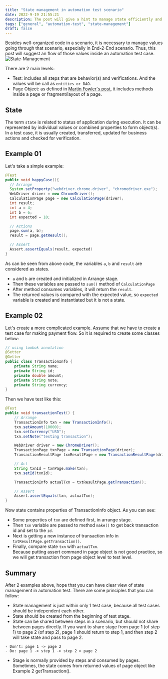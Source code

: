 ```yaml
---
title: "State management in automation test scenario"
date: 2022-9-19 21:55:21
description: The post will give a hint to manage state efficiently and well-organized 
tags: ["general", "automation-test", "state-management"]
draft: false
---
```


Besides well-organized code in a scenario, it is necessary to manage values going through that scenario, especially in End-2-End scenario. Thus, this post will suggest an flow of those values inside an automation test case.
![State-Management](/images/auto-test/state-management-overview.png)

There are 2 main levels:
- Test: includes all steps that are behavior(s) and verifications. And the values will be call as `entities or DAO`.
- Page Object: as defined in [Martin Fowler's post](https://martinfowler.com/bliki/PageObject.html), it includes methods inside a page or fragment/layout of a page.

## State
The term `state` is related to status of application during execution. It can be represented by individual values or combined properties to form object(s).
In a test case, it is usually created, transferred, updated for business actions and checked for verification.

## Example 01
Let's take a simple example:
```java
@Test
public void happyCase(){
  // Arrange 
  System.setProperty("webdriver.chrome.driver", "chromedriver.exe");
  WebDriver driver = new ChromeDriver();
  CalculationPage page = new CalculationPage(driver);
  int result;
  int a = 4;
  int b = 6;
  int expected = 10;

  // Actions
  page.sum(a, b);
  result = page.getResult();

  // Assert 
  Assert.assertEquals(result, expected)
}
```

As can be seen from above code, the variables `a`, `b` and `result` are considered as states.
- `a` and `b` are created and initialized in Arrange stage.
- Then these variables are passed to `sum()` method of `CalculationPage`
- After method consumes variables, it will return the `result`.
- The returned values is compared with the expected value, so `expected` variable is created and instantiated but it is not a state.

## Example 02
Let's create a more complicated example.
Assume that we have to create a test case for making payment flow. So it is required to create some classes below:
```java
// using lombok annotation
@Setter
@Getter
public class TransactionInfo {
    private String name;
    private String id;
    private double amount;
    private String note;
    private String currency;
}
```

Then we have test like this:
```java
@Test
public void transactionTest() {
    // Arrange
    TransactionInfo txn = new TransactionInfo();
    txn.setAmount(10000);
    txn.setCurrency("USD");
    txn.setNote("testing transaction");

    WebDriver driver = new ChromeDriver();
    TransactionPage txnPage = new TransactionPage(driver);
    TransactionResultPage txnResultPage = new TransactionResultPage(driver); // this page will fully display all transaction info

    // Act
    String txnId = txnPage.make(txn);
    txn.setId(txnId);

    TransactionInfo actualTxn = txtResultPage.getTransaction();

    // Assert
    Assert.assertEquals(txn, actualTxn);
}
```

Now state contains properties of TransactionInfo object. As you can see:
- Some properties of `txn` are defined first, in arrange stage. 
- Then `txn` variable are passed to method `make()` to get back transaction id and set to the `id`.
- Next is getting a new instance of transaction info in `txtResultPage.getTransaction()`.
- Finally, compare state `txn` with `actualTxn`.  
Because putting assert command in page object is not good practice, so we will get transaction from page object level to test level.

## Summary 

After 2 examples above, hope that you can have clear view of state management in automation test. There are some principles that you can follow:
- State management is just within only 1 test case, because all test cases should be independent each other.
- State should be created from the beginning of test stage.
- State can be shared between steps in a scenario, but should not share between pages directly. If you want to share stage from page 1 (of step 1) to page 2 (of step 2), page 1 should return to step 1, and then step 2 will take state and pass to page 2.
```
- Don't: page 1 -> page 2
- Do: page 1 -> step 1 -> step 2 > page 2
```
- Stage is normally provided by steps and consumed by pages. Sometimes, the state comes from returned values of page object like Example 2 getTransaction().
